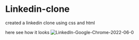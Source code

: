 # Linkedin-clone
created a linkedin clone using css and html

here see how it looks
![LinkedIn-Google-Chrome-2022-06-0](https://user-images.githubusercontent.com/86179222/171626956-bb7dbc17-0634-4859-b1e4-81d7e9dcabab.gif)
